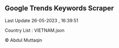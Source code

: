 

## Google Trends Keywords Scraper 
 
Last Update 26-05-2023 , 16:39:51

Country List :
VIETNAM.json



© Abdul Muttaqin 
